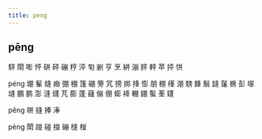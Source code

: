```yaml
---
title: peng
---
```


## pēng
駍
閛
嘭
怦
硑
砰
磞
梈
泙
匉
剻
亨
烹
絣
漰
胓
軯
苹
抨
恲


péng
堋
髼
熢
痭
弸
稝
篷
硼
篣
竼
搒
挷
捀
憉
朋
棚
樥
淜
騯
韸
鬅
韼
鬔
椖
彭
塜
塳
鵬
鹏
澎
漨
纄
芃
膨
蓬
蘕
傰
倗
蟛
袶
輣
錋
蟚
莑
鑝











pěng
皏
摓
捧
淎





pèng
閛
踫
碰
掽
磞
槰
椪
